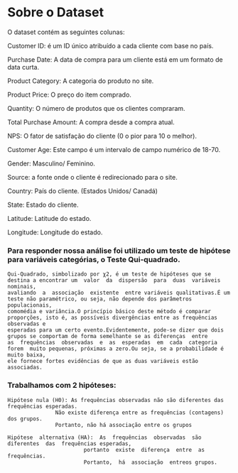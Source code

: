 # Sobre o Dataset

O dataset contém as seguintes colunas: 

Customer ID: é um ID único atribuído a cada cliente com base no país.

Purchase Date:  A data de compra para um cliente está em um formato de data curta.

Product Category: A categoria do produto no site.

Product Price: O preço do item comprado.

Quantity:  O número de produtos que os clientes compraram.

Total Purchase Amount: A compra desde a compra atual.

NPS: O fator de satisfação do cliente (0 o pior para 10 o melhor).

Customer Age: Este campo é um intervalo de campo numérico de 18-70.

Gender: Masculino/ Feminino.

Source: a fonte onde o cliente é redirecionado para o site.

Country: País do cliente. (Estados Unidos/ Canadá)

State: Estado do cliente.

Latitude: Latitude do estado.

Longitude: Longitude do estado.


### Para responder nossa análise foi utilizado um teste de hipótese para variáveis categórias, o Teste Qui-quadrado.

    Qui-Quadrado, simbolizado por χ2, é um teste de hipóteses que se destina a encontrar um  valor  da  dispersão  para  duas  variáveis  nominais,
    avaliando  a  associação  existente  entre variáveis qualitativas.É um teste não paramétrico, ou seja, não depende dos parâmetros populacionais,
    comomédia e variância.O princípio básico deste método é comparar proporções, isto é, as possíveis divergências entre as frequências observadas e 
    esperadas para um certo evento.Evidentemente, pode-se dizer que dois grupos se comportam de forma semelhante se as diferenças  entre  
    as  frequências  observadas  e  as  esperadas  em  cada  categoria  forem  muito pequenas, próximas a zero.Ou seja, se a probabilidade é muito baixa, 
    ele fornece fortes evidências de que as duas variáveis estão associadas.

### Trabalhamos com 2 hipóteses:

    Hipótese nula (H0): As frequências observadas não são diferentes das frequências esperadas. 
                   Não existe diferença entre as frequências (contagens) dos grupos.
                   Portanto, não há associação entre os grupos
    
    Hipótese  alternativa (HA):  As  frequências  observadas  são  diferentes  das  frequências esperadas,
                            portanto  existe  diferença  entre  as  frequências.
                            Portanto,  há  associação  entreos grupos.
